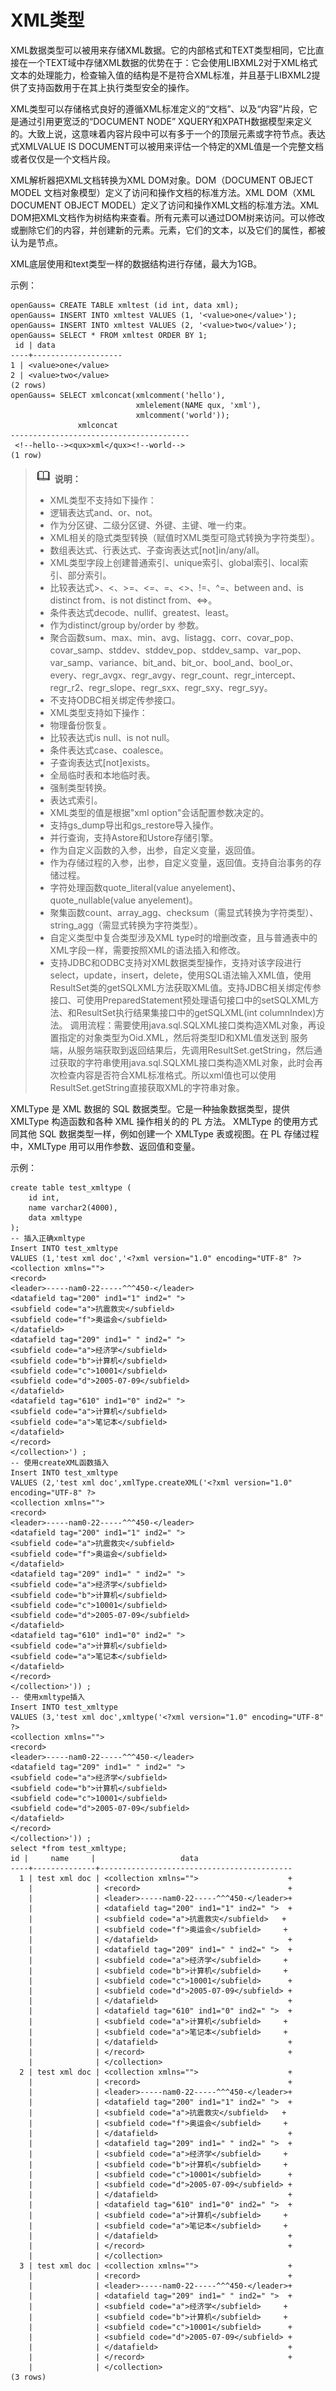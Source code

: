 # XML类型

XML数据类型可以被用来存储XML数据。它的内部格式和TEXT类型相同，它比直接在一个TEXT域中存储XML数据的优势在于：它会使用LIBXML2对于XML格式文本的处理能力，检查输入值的结构是不是符合XML标准，并且基于LIBXML2提供了支持函数用于在其上执行类型安全的操作。

XML类型可以存储格式良好的遵循XML标准定义的“文档”、以及“内容”片段，它是通过引用更宽泛的“DOCUMENT NODE” XQUERY和XPATH数据模型来定义的。大致上说，这意味着内容片段中可以有多于一个的顶层元素或字符节点。表达式XMLVALUE IS DOCUMENT可以被用来评估一个特定的XML值是一个完整文档或者仅仅是一个文档片段。

XML解析器把XML文档转换为XML DOM对象。DOM（DOCUMENT OBJECT MODEL 文档对象模型）定义了访问和操作文档的标准方法。XML DOM（XML DOCUMENT OBJECT MODEL）定义了访问和操作XML文档的标准方法。XML DOM把XML文档作为树结构来查看。所有元素可以通过DOM树来访问。可以修改或删除它们的内容，并创建新的元素。元素，它们的文本，以及它们的属性，都被认为是节点。

XML底层使用和text类型一样的数据结构进行存储，最大为1GB。

示例：

```
openGauss= CREATE TABLE xmltest (id int, data xml); 
openGauss= INSERT INTO xmltest VALUES (1, '<value>one</value>');
openGauss= INSERT INTO xmltest VALUES (2, '<value>two</value>');
openGauss= SELECT * FROM xmltest ORDER BY 1;
 id | data 
----+--------------------
1 | <value>one</value> 
2 | <value>two</value>  
(2 rows)
openGauss= SELECT xmlconcat(xmlcomment('hello'),
                            xmlelement(NAME qux, 'xml'),
                            xmlcomment('world'));
               xmlconcat                
----------------------------------------
 <!--hello--><qux>xml</qux><!--world-->
(1 row)
```

>![](public_sys-resources/icon-note.png) **说明：** 
>-   XML类型不支持如下操作：
>    -   逻辑表达式and、or、not。
>    -   作为分区键、二级分区键、外键、主键、唯一约束。
>    -   XML相关的隐式类型转换（赋值时XML类型可隐式转换为字符类型）。
>    -   数组表达式、行表达式、子查询表达式[not]in/any/all。
>    -   XML类型字段上创建普通索引、unique索引、global索引、local索引、部分索引。
>    -   比较表达式>、<、>=、<=、=、<>、!=、^=、between and、is distinct from、is not distinct from、<=>。
>    -   条件表达式decode、nullif、greatest、least。
>    -   作为distinct/group by/order by 参数。
>    -   聚合函数sum、max、min、avg、listagg、corr、covar_pop、covar_samp、stddev、stddev_pop、stddev_samp、var_pop、var_samp、variance、bit_and、bit_or、bool_and、bool_or、every、regr_avgx、regr_avgy、regr_count、regr_intercept、regr_r2、regr_slope、regr_sxx、regr_sxy、regr_syy。
>    -   不支持ODBC相关绑定传参接口。
>-   XML类型支持如下操作：
>    -   物理备份恢复。
>    -   比较表达式is null、is not null。
>    -   条件表达式case、coalesce。
>    -   子查询表达式[not]exists。
>    -   全局临时表和本地临时表。
>    -   强制类型转换。
>    -   表达式索引。
>    -   XML类型的值是根据"xml option"会话配置参数决定的。
>    -   支持gs_dump导出和gs_restore导入操作。
>    -   并行查询，支持Astore和Ustore存储引擎。
>    -   作为自定义函数的入参，出参，自定义变量，返回值。
>    -   作为存储过程的入参，出参，自定义变量，返回值。支持自治事务的存储过程。
>    -   字符处理函数quote_literal(value anyelement)、quote_nullable(value anyelement)。
>    -   聚集函数count、array_agg、checksum（需显式转换为字符类型）、string_agg（需显式转换为字符类型）。
>    -   自定义类型中复合类型涉及XML type时的增删改查，且与普通表中的XML字段一样，需要按照XML的语法插入和修改。
>    -   支持JDBC和ODBC支持对XML数据类型操作，支持对该字段进行select，update，insert，delete，使用SQL语法输入XML值，使用ResultSet类的getSQLXML方法获取XML值。支持JDBC相关绑定传参接口、可使用PreparedStatement预处理语句接口中的setSQLXML方法、和ResultSet执行结果集接口中的getSQLXML(int columnIndex)方法。
>        调用流程：需要使用java.sql.SQLXML接口类构造XML对象，再设置指定的对象类型为Oid.XML，然后将类型ID和XML值发送到 服务端，从服务端获取到返回结果后，先调用ResultSet.getString，然后通过获取的字符串使用java.sql.SQLXML接口类构造XML对象，此时会再次检查内容是否符合XML标准格式。所以xml值也可以使用ResultSet.getString直接获取XML的字符串对象。

XMLType 是 XML 数据的 SQL 数据类型。它是一种抽象数据类型，提供 XMLType 构造函数和各种 XML 操作相关的的 PL 方法。 XMLType 的使用方式同其他 SQL 数据类型一样，例如创建一个 XMLType 表或视图。在 PL 存储过程中，XMLType 用可以用作参数、返回值和变量。

示例：

```
create table test_xmltype (
    id int,
    name varchar2(4000),
    data xmltype
);
-- 插入正确xmltype
Insert INTO test_xmltype
VALUES (1,'test xml doc','<?xml version="1.0" encoding="UTF-8" ?>
<collection xmlns="">
<record>
<leader>-----nam0-22-----^^^450-</leader>
<datafield tag="200" ind1="1" ind2=" ">
<subfield code="a">抗震救灾</subfield>
<subfield code="f">奥运会</subfield>
</datafield>
<datafield tag="209" ind1=" " ind2=" ">
<subfield code="a">经济学</subfield>
<subfield code="b">计算机</subfield>
<subfield code="c">10001</subfield>
<subfield code="d">2005-07-09</subfield>
</datafield>
<datafield tag="610" ind1="0" ind2=" ">
<subfield code="a">计算机</subfield>
<subfield code="a">笔记本</subfield>
</datafield>
</record>
</collection>') ;
-- 使用createXML函数插入
Insert INTO test_xmltype
VALUES (2,'test xml doc',xmlType.createXML('<?xml version="1.0" encoding="UTF-8" ?>
<collection xmlns="">
<record>
<leader>-----nam0-22-----^^^450-</leader>
<datafield tag="200" ind1="1" ind2=" ">
<subfield code="a">抗震救灾</subfield>
<subfield code="f">奥运会</subfield>
</datafield>
<datafield tag="209" ind1=" " ind2=" ">
<subfield code="a">经济学</subfield>
<subfield code="b">计算机</subfield>
<subfield code="c">10001</subfield>
<subfield code="d">2005-07-09</subfield>
</datafield>
<datafield tag="610" ind1="0" ind2=" ">
<subfield code="a">计算机</subfield>
<subfield code="a">笔记本</subfield>
</datafield>
</record>
</collection>')) ;
-- 使用xmltype插入
Insert INTO test_xmltype
VALUES (3,'test xml doc',xmltype('<?xml version="1.0" encoding="UTF-8" ?>
<collection xmlns="">
<record>
<leader>-----nam0-22-----^^^450-</leader>
<datafield tag="209" ind1=" " ind2=" ">
<subfield code="a">经济学</subfield>
<subfield code="b">计算机</subfield>
<subfield code="c">10001</subfield>
<subfield code="d">2005-07-09</subfield>
</datafield>
</record>
</collection>')) ;
select *from test_xmltype;
id |     name     |                   data                    
----+--------------+-------------------------------------------
  1 | test xml doc | <collection xmlns="">                    +
    |              | <record>                                 +
    |              | <leader>-----nam0-22-----^^^450-</leader>+
    |              | <datafield tag="200" ind1="1" ind2=" ">  +
    |              | <subfield code="a">抗震救灾</subfield>   +
    |              | <subfield code="f">奥运会</subfield>     +
    |              | </datafield>                             +
    |              | <datafield tag="209" ind1=" " ind2=" ">  +
    |              | <subfield code="a">经济学</subfield>     +
    |              | <subfield code="b">计算机</subfield>     +
    |              | <subfield code="c">10001</subfield>      +
    |              | <subfield code="d">2005-07-09</subfield> +
    |              | </datafield>                             +
    |              | <datafield tag="610" ind1="0" ind2=" ">  +
    |              | <subfield code="a">计算机</subfield>     +
    |              | <subfield code="a">笔记本</subfield>     +
    |              | </datafield>                             +
    |              | </record>                                +
    |              | </collection>
  2 | test xml doc | <collection xmlns="">                    +
    |              | <record>                                 +
    |              | <leader>-----nam0-22-----^^^450-</leader>+
    |              | <datafield tag="200" ind1="1" ind2=" ">  +
    |              | <subfield code="a">抗震救灾</subfield>   +
    |              | <subfield code="f">奥运会</subfield>     +
    |              | </datafield>                             +
    |              | <datafield tag="209" ind1=" " ind2=" ">  +
    |              | <subfield code="a">经济学</subfield>     +
    |              | <subfield code="b">计算机</subfield>     +
    |              | <subfield code="c">10001</subfield>      +
    |              | <subfield code="d">2005-07-09</subfield> +
    |              | </datafield>                             +
    |              | <datafield tag="610" ind1="0" ind2=" ">  +
    |              | <subfield code="a">计算机</subfield>     +
    |              | <subfield code="a">笔记本</subfield>     +
    |              | </datafield>                             +
    |              | </record>                                +
    |              | </collection>
  3 | test xml doc | <collection xmlns="">                    +
    |              | <record>                                 +
    |              | <leader>-----nam0-22-----^^^450-</leader>+
    |              | <datafield tag="209" ind1=" " ind2=" ">  +
    |              | <subfield code="a">经济学</subfield>     +
    |              | <subfield code="b">计算机</subfield>     +
    |              | <subfield code="c">10001</subfield>      +
    |              | <subfield code="d">2005-07-09</subfield> +
    |              | </datafield>                             +
    |              | </record>                                +
    |              | </collection>
(3 rows)

```

